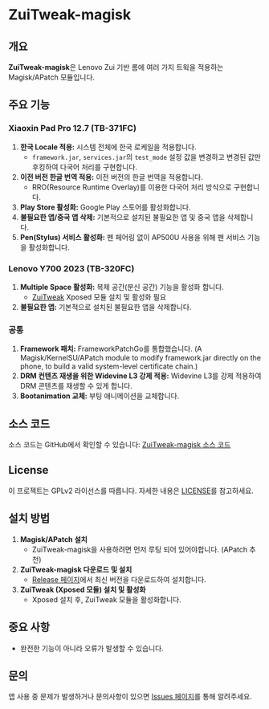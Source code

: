 # ZuiTweak-magisk

## 개요
**ZuiTweak-magisk**은 Lenovo Zui 기반 롬에 여러 가지 트윅을 적용하는 Magisk/APatch 모듈입니다.

## 주요 기능
### Xiaoxin Pad Pro 12.7 (TB-371FC)
1. **한국 Locale 적용:** 시스템 전체에 한국 로케일을 적용합니다.
   - `framework.jar`, `services.jar`의 `test_mode` 설정 값을 변경하고 변경된 값만 후킹하여 다국어 처리를 구현합니다.
2. **이전 버전 한글 번역 적용:** 이전 버전의 한글 번역을 적용합니다.
   - RRO(Resource Runtime Overlay)를 이용한 다국어 처리 방식으로 구현합니다.
3. **Play Store 활성화:** Google Play 스토어를 활성화합니다.
4. **불필요한 앱/중국 앱 삭제:** 기본적으로 설치된 불필요한 앱 및 중국 앱을 삭제합니다.
5. **Pen(Stylus) 서비스 활성화:** 펜 페어링 없이 AP500U 사용을 위해 펜 서비스 기능을 활성화합니다.

### Lenovo Y700 2023 (TB-320FC)
1. **Multiple Space 활성화:** 복제 공간(분신 공간) 기능을 활성화 합니다.
   - [ZuiTweak](https://github.com/forumi0721/ZuiTweak) Xposed 모듈 설치 및 활성화 필요
2. **불필요한 앱:** 기본적으로 설치된 불필요한 앱을 삭제합니다.

### 공통
1. **Framework 패치:** FrameworkPatchGo를 통합했습니다. (A Magisk/KernelSU/APatch module to modify framework.jar directly on the phone, to build a valid system-level certificate chain.)
2. **DRM 컨텐츠 재생을 위한 Widevine L3 강제 적용:** Widevine L3를 강제 적용하여 DRM 콘텐츠를 재생할 수 있게 합니다.
3. **Bootanimation 교체:** 부팅 애니메이션을 교체합니다.

## 소스 코드
소스 코드는 GitHub에서 확인할 수 있습니다: [ZuiTweak-magisk 소스 코드](https://github.com/forumi0721/ZuiTweak-magisk)

## License
이 프로젝트는 GPLv2 라이선스를 따릅니다. 자세한 내용은 [LICENSE](https://github.com/forumi0721/ZuiTweak-magisk/blob/main/LICENSE)를 참고하세요.

## 설치 방법
1. **Magisk/APatch 설치**
   - ZuiTweak-magisk을 사용하려면 먼저 루팅 되어 있어야합니다. (APatch 추천)
2. **ZuiTweak-magisk 다운로드 및 설치**
   - [Release 페이지](https://github.com/forumi0721/ZuiTweak-magisk/releases)에서 최신 버전을 다운로드하여 설치합니다.
3. **ZuiTweak (Xposed 모듈) 설치 및 활성화**
   - Xposed 설치 후, ZuiTweak 모듈을 활성화합니다.

## 중요 사항
- 완전한 기능이 아니라 오류가 발생할 수 있습니다.

## 문의
앱 사용 중 문제가 발생하거나 문의사항이 있으면 [Issues 페이지](https://github.com/forumi0721/ZuiTweak-magisk/issues)를 통해 알려주세요.

